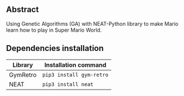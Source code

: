 ## Abstract
Using Genetic Algorithms (GA) with  NEAT-Python library to make Mario learn how to play in Super Mario World.

## Dependencies installation
 | Library | Installation command |
 | -- | -- |
 |GymRetro | ```pip3 install gym-retro``` |
 |NEAT     | ```pip3 install neat``` |

